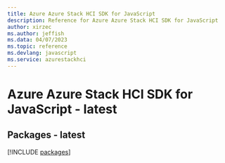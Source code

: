 ```yaml
---
title: Azure Azure Stack HCI SDK for JavaScript
description: Reference for Azure Azure Stack HCI SDK for JavaScript
author: xirzec
ms.author: jeffish
ms.data: 04/07/2023
ms.topic: reference
ms.devlang: javascript
ms.service: azurestackhci
---
```

# Azure Azure Stack HCI SDK for JavaScript - latest
## Packages - latest
[!INCLUDE [packages](azure-stack-hci-index.md)]